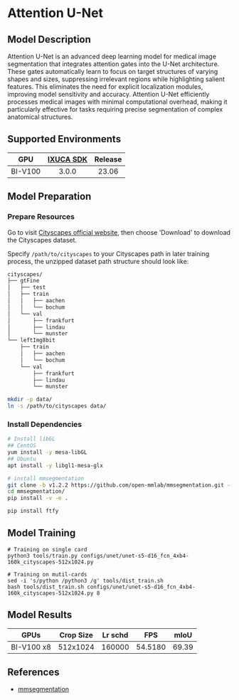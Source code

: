 # Attention U-Net

## Model Description

Attention U-Net is an advanced deep learning model for medical image segmentation that integrates attention gates into
the U-Net architecture. These gates automatically learn to focus on target structures of varying shapes and sizes,
suppressing irrelevant regions while highlighting salient features. This eliminates the need for explicit localization
modules, improving model sensitivity and accuracy. Attention U-Net efficiently processes medical images with minimal
computational overhead, making it particularly effective for tasks requiring precise segmentation of complex anatomical
structures.

## Supported Environments

| GPU    | [IXUCA SDK](https://gitee.com/deep-spark/deepspark#%E5%A4%A9%E6%95%B0%E6%99%BA%E7%AE%97%E8%BD%AF%E4%BB%B6%E6%A0%88-ixuca) | Release |
| :----: | :----: | :----: |
| BI-V100 | 3.0.0     |  23.06  |

## Model Preparation

### Prepare Resources

Go to visit [Cityscapes official website](https://www.cityscapes-dataset.com/), then choose 'Download' to download the
Cityscapes dataset.

Specify `/path/to/cityscapes` to your Cityscapes path in later training process, the unzipped dataset path structure
should look like:

```bash
cityscapes/
├── gtFine
│   ├── test
│   ├── train
│   │   ├── aachen
│   │   └── bochum
│   └── val
│       ├── frankfurt
│       ├── lindau
│       └── munster
└── leftImg8bit
    ├── train
    │   ├── aachen
    │   └── bochum
    └── val
        ├── frankfurt
        ├── lindau
        └── munster
```

```bash
mkdir -p data/
ln -s /path/to/cityscapes data/
```

### Install Dependencies

```bash
# Install libGL
## CentOS
yum install -y mesa-libGL
## Ubuntu
apt install -y libgl1-mesa-glx

# install mmsegmentation
git clone -b v1.2.2 https://github.com/open-mmlab/mmsegmentation.git --depth=1
cd mmsegmentation/
pip install -v -e .

pip install ftfy
```

## Model Training

```shell
# Training on single card
python3 tools/train.py configs/unet/unet-s5-d16_fcn_4xb4-160k_cityscapes-512x1024.py

# Training on mutil-cards
sed -i 's/python /python3 /g' tools/dist_train.sh
bash tools/dist_train.sh configs/unet/unet-s5-d16_fcn_4xb4-160k_cityscapes-512x1024.py 8
```

## Model Results

| GPUs       | Crop Size | Lr schd | FPS     | mIoU  |
|------------|-----------|---------|---------|-------|
| BI-V100 x8 | 512x1024  | 160000  | 54.5180 | 69.39 |

## References

- [mmsegmentation](https://github.com/open-mmlab/mmsegmentation)
